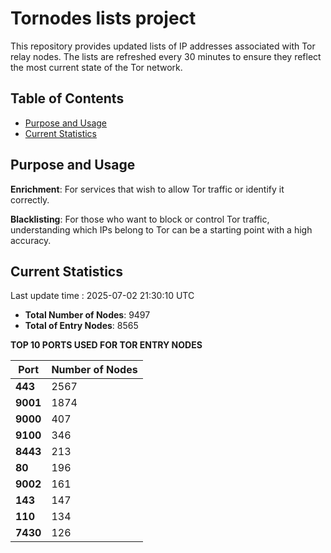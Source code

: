 # Tornodes lists project

This repository provides updated lists of IP addresses associated with Tor relay nodes. The lists are refreshed every 30 minutes to ensure they reflect the most current state of the Tor network.

## Table of Contents

- [Purpose and Usage](#purpose-and-usage)
- [Current Statistics](#current-statistics)


## Purpose and Usage

**Enrichment**: For services that wish to allow Tor traffic or identify it correctly.

**Blacklisting**: For those who want to block or control Tor traffic, understanding which IPs belong to Tor can be a starting point with a high accuracy.

## Current Statistics

Last update time : 2025-07-02 21:30:10 UTC

- **Total Number of Nodes**: 9497
- **Total of Entry Nodes**: 8565

**TOP 10 PORTS USED FOR TOR ENTRY NODES**

| **Port** | **Number of Nodes** |
|------|-----------------|
| **443**   | 2567  |
| **9001**   | 1874  |
| **9000**   | 407  |
| **9100**   | 346  |
| **8443**   | 213  |
| **80**   | 196  |
| **9002**   | 161  |
| **143**   | 147  |
| **110**   | 134  |
| **7430**   | 126  |

